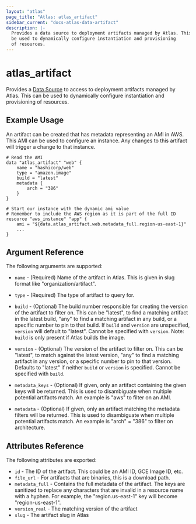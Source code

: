 ```yaml
---
layout: "atlas"
page_title: "Atlas: atlas_artifact"
sidebar_current: "docs-atlas-data-artifact"
description: |-
  Provides a data source to deployment artifacts managed by Atlas. This can
  be used to dynamically configure instantiation and provisioning
  of resources.
---
```


# atlas\_artifact

Provides a [Data Source](/docs/configuration/data-sources.html) to access to deployment
artifacts managed by Atlas. This can be used to dynamically configure instantiation
and provisioning of resources.

## Example Usage

An artifact can be created that has metadata representing
an AMI in AWS. This AMI can be used to configure an instance. Any changes
to this artifact will trigger a change to that instance.

```
# Read the AMI
data "atlas_artifact" "web" {
    name = "hashicorp/web"
    type = "amazon.image"
    build = "latest"
    metadata {
        arch = "386"
    }
}

# Start our instance with the dynamic ami value
# Remember to include the AWS region as it is part of the full ID
resource "aws_instance" "app" {
    ami = "${data.atlas_artifact.web.metadata_full.region-us-east-1}"
    ...
}
```

## Argument Reference

The following arguments are supported:

* `name` - (Required) Name of the artifact in Atlas. This is given
  in slug format like "organization/artifact".

* `type` - (Required) The type of artifact to query for.

* `build` - (Optional) The build number responsible for creating
  the version of the artifact to filter on. This can be "latest",
  to find a matching artifact in the latest build, "any" to find a
  matching artifact in any build, or a specific number to pin to that
  build. If `build` and `version` are unspecified, `version` will default
  to "latest". Cannot be specified with `version`. Note: `build` is only
  present if Atlas builds the image.

* `version` - (Optional)  The version of the artifact to filter on. This can
  be "latest", to match against the latest version, "any" to find a matching artifact
  in any version, or a specific number to pin to that version. Defaults to
  "latest" if neither `build` or `version` is specified. Cannot be specified
  with `build`.

* `metadata_keys` - (Optional) If given, only an artifact containing
  the given keys will be returned. This is used to disambiguate when
  multiple potential artifacts match. An example is "aws" to filter
  on an AMI.

* `metadata` - (Optional) If given, only an artifact matching the
  metadata filters will be returned. This is used to disambiguate when
  multiple potential artifacts match. An example is "arch" = "386" to
  filter on architecture.


## Attributes Reference

The following attributes are exported:

* `id` - The ID of the artifact. This could be an AMI ID, GCE Image ID, etc.
* `file_url` - For artifacts that are binaries, this is a download path.
* `metadata_full` - Contains the full metadata of the artifact. The keys are sanitized
  to replace any characters that are invalid in a resource name with a hyphen.
  For example, the "region.us-east-1" key will become "region-us-east-1".
* `version_real` - The matching version of the artifact
* `slug` - The artifact slug in Atlas
